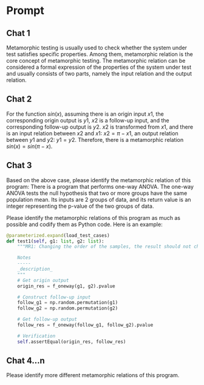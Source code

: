 # Prompt

## Chat 1

Metamorphic testing is usually used to check whether the system under test satisfies specific properties. Among them, metamorphic relation is the core concept of metamorphic testing. The metamorphic relation can be considered a formal expression of the properties of the system under test and usually consists of two parts, namely the input relation and the output relation.

## Chat 2

For the function $sin(x)$, assuming there is an origin input $x1$, the corresponding origin output is $y1$, $x2$ is a follow-up input, and the corresponding follow-up output is $y2$. $x2$ is transformed from $x1$, and there is an input relation between $x2$ and $x1$: $x2=\pi-x1$, an output relation between $y1$ and $y2$: $y1=y2$. Therefore, there is a metamorphic relation $sin(x)=sin(\pi-x)$.

## Chat 3

Based on the above case, please identify the metamorphic relation of this program: There is a program that performs one-way ANOVA. The one-way ANOVA tests the null hypothesis that two or more groups have the same population mean. Its inputs are 2 groups of data, and its return value is an integer representing the p-value of the two groups of data.

Please identify the metamorphic relations of this program as much as possible and codify them as Python code. Here is an example:

```python
@parameterized.expand(load_test_cases)
def test1(self, g1: list, g2: list):
    """MR1: Changing the order of the samples, the result should not change.

    Notes
    -----
    _description_
    """
    # Get origin output
    origin_res = f_oneway(g1, g2).pvalue

    # Construct follow-up input
    follow_g1 = np.random.permutation(g1)
    follow_g2 = np.random.permutation(g2)

    # Get follow-up output
    follow_res = f_oneway(follow_g1, follow_g2).pvalue

    # Verification
    self.assertEqual(origin_res, follow_res)
```

## Chat 4...n

Please identify more different metamorphic relations of this program.